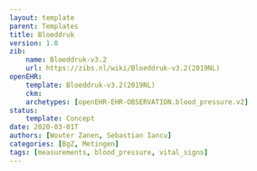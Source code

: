 ```yaml
---
layout: template
parent: Templates
title: Bloeddruk
version: 1.0
zib:
    name: Bloeddruk-v3.2
    url: https://zibs.nl/wiki/Bloeddruk-v3.2(2019NL)
openEHR:
    template: Bloeddruk-v3.2(2019NL)
    ckm: 
    archetypes: [openEHR-EHR-OBSERVATION.blood_pressure.v2]
status:
    template: Concept
date: 2020-03-01T
authors: [Wouter Zanen, Sebastian Iancu]
categories: [BgZ, Metingen]
tags: [measurements, blood_pressure, vital_signs]
---
```



